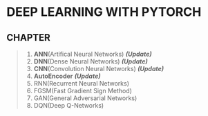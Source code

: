 # DEEP LEARNING WITH PYTORCH

## CHAPTER

> 1. **ANN**(Artifical Neural Networks) ***(Update)***
> 2. **DNN**(Dense Neural Networks) ***(Update)***
> 3. **CNN**(Convolution Neural Networks) ***(Update)***
> 4. **AutoEncoder** ***(Update)***
> 5. RNN(Recurrent Neural Networks)
> 6. FGSM(Fast Gradient Sign Method)
> 7. GAN(General Adversarial Networks)
> 8. DQN(Deep Q-Networks)